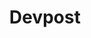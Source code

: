 ---
title: Devpost
description: Participate in online virtual and in-person hackathons to build products, practice skills, learn technologies, win prizes, and grow your network.
url: https://devpost.com/
image:
    # url: '/assets/images/cafe.png'
    # alt: 'Cafe'
tags: ['hackathon']
pubDate: 2023-11-07
draft: false
---